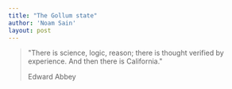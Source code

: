 ```yaml
---
title: "The Gollum state"
author: 'Noam Sain'
layout: post
---
```


> "There is science, logic, reason; there is thought verified by experience. And then there is California."
>
> <footer>Edward Abbey</footer>
